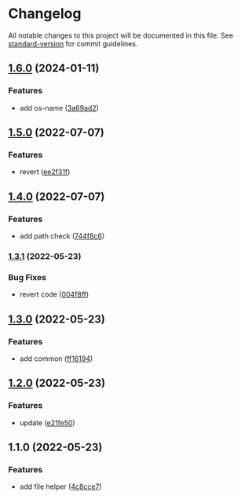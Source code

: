 # Changelog

All notable changes to this project will be documented in this file. See [standard-version](https://github.com/conventional-changelog/standard-version) for commit guidelines.

## [1.6.0](https://github.com/xucongli1989/x-js-server/compare/v1.5.0...v1.6.0) (2024-01-11)


### Features

* add os-name ([3a69ad2](https://github.com/xucongli1989/x-js-server/commit/3a69ad2de60a61b29011ec361c19b598e8332bc4))

## [1.5.0](https://github.com/xucongli1989/x-js-server/compare/v1.4.0...v1.5.0) (2022-07-07)


### Features

* revert ([ee2f31f](https://github.com/xucongli1989/x-js-server/commit/ee2f31f644bd6104f43870f550ddd2e83182274a))

## [1.4.0](https://github.com/xucongli1989/x-js-server/compare/v1.3.1...v1.4.0) (2022-07-07)


### Features

* add path check ([744f8c6](https://github.com/xucongli1989/x-js-server/commit/744f8c63411a34e86002b9ef24593caf936ce82b))

### [1.3.1](https://github.com/xucongli1989/x-js-server/compare/v1.3.0...v1.3.1) (2022-05-23)


### Bug Fixes

* revert code ([004f8ff](https://github.com/xucongli1989/x-js-server/commit/004f8ffccedd6401b2898b0c17e32e6d73d4d3f7))

## [1.3.0](https://github.com/xucongli1989/x-js-server/compare/v1.2.0...v1.3.0) (2022-05-23)


### Features

* add common ([ff16194](https://github.com/xucongli1989/x-js-server/commit/ff1619442d52ab989d62aceac26ecf9a868d0bdc))

## [1.2.0](https://github.com/xucongli1989/x-js-server/compare/v1.1.0...v1.2.0) (2022-05-23)


### Features

* update ([e21fe50](https://github.com/xucongli1989/x-js-server/commit/e21fe50007d1b36ea4abebc3d854e10dd9e91bd1))

## 1.1.0 (2022-05-23)


### Features

* add file helper ([4c8cce7](https://github.com/xucongli1989/x-js-server/commit/4c8cce7e40b535c4974201bc9be7c12bb7a615fb))
